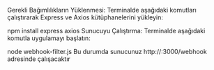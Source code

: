 Gerekli Bağımlılıkların Yüklenmesi:
Terminalde aşağıdaki komutları çalıştırarak Express ve Axios kütüphanelerini yükleyin:


npm install express axios
Sunucuyu Çalıştırma:
Terminalde aşağıdaki komutla uygulamayı başlatın:


node webhook-filter.js
Bu durumda sunucunuz http://<filtre-sunucu-ip>:3000/webhook adresinde çalışacaktır
